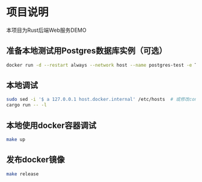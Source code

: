 # 项目说明

本项目为Rust后端Web服务DEMO

## 准备本地测试用Postgres数据库实例（可选）
```sh
docker run -d --restart always --network host --name postgres-test -e TZ=Asia/Shanghai -e PGTZ=Asia/Shanghai -e POSTGRES_PASSWORD=mysecretpassword -e PGDATA=/var/lib/postgresql/data/pgdata -v /home/wgdzlh/docker/postgres:/var/lib/postgresql/data postgres:11-bullseye
```

## 本地调试
```sh
sudo sed -i '$ a 127.0.0.1 host.docker.internal' /etc/hosts  # 或修改config.toml
cargo run -- -l
```

## 本地使用docker容器调试
```sh
make up
```

## 发布docker镜像
```sh
make release
```
